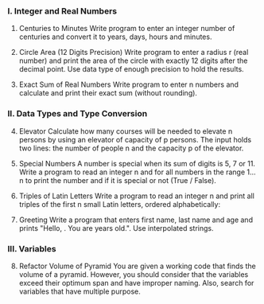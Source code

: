 <h3>I.	Integer and Real Numbers</h3>

1.	Centuries to Minutes
Write program to enter an integer number of centuries and convert it to years, days, hours and minutes.

2.	Circle Area (12 Digits Precision)
Write program to enter a radius r (real number) and print the area of the circle with exactly 12 digits after the decimal point. Use data type of enough precision to hold the results.

3.	Exact Sum of Real Numbers
Write program to enter n numbers and calculate and print their exact sum (without rounding).

<h3>II.	Data Types and Type Conversion</h3>

4.	Elevator
Calculate how many courses will be needed to elevate n persons by using an elevator of capacity of p persons. The input holds two lines: the number of people n and the capacity p of the elevator.

5.	Special Numbers
A number is special when its sum of digits is 5, 7 or 11.
Write a program to read an integer n and for all numbers in the range 1…n to print the number and if it is special or not (True / False).

6.	Triples of Latin Letters
Write a program to read an integer n and print all triples of the first n small Latin letters, ordered alphabetically:

7.	Greeting
Write a program that enters first name, last name and age and prints "Hello, <first name> <last name>. You are <age> years old.". Use interpolated strings.

<h3>III.	Variables</h3>

8.	Refactor Volume of Pyramid 
You are given a working code that finds the volume of a pyramid. However, you should consider that the variables exceed their optimum span and have improper naming. Also, search for variables that have multiple purpose.

